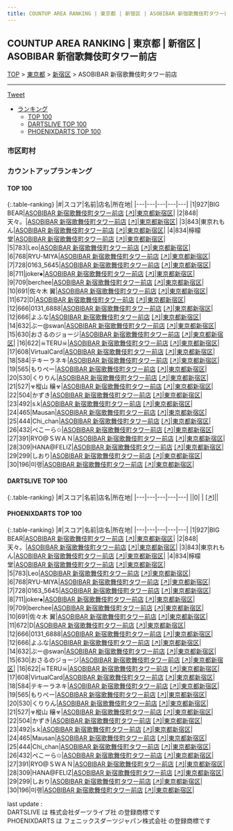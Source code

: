 ```yaml
---
title: COUNTUP AREA RANKING | 東京都 | 新宿区 | ASOBIBAR 新宿歌舞伎町タワー前店
---
```

## COUNTUP AREA RANKING | 東京都 | 新宿区 | ASOBIBAR 新宿歌舞伎町タワー前店

[TOP](/darts/rank/) > [東京都](/darts/rank/東京都/) > [新宿区](/darts/rank/東京都/新宿区/) > ASOBIBAR 新宿歌舞伎町タワー前店

___

<a href="https://twitter.com/share?ref_src=twsrc%5Etfw" data-text="COUNTUP AREA RANKING | 東京都新宿区ASOBIBAR 新宿歌舞伎町タワー前店" class="twitter-share-button" data-hashtags="DARTSLIVE,PHOENIXDARTS,darts,ダーツ" data-show-count="false">Tweet</a>

* [ランキング](#カウントアップランキング)
    * [TOP 100](#top-100)
    * [DARTSLIVE TOP 100](#dartslive-top-100)
    * [PHOENIXDARTS TOP 100](#phoenixdarts-top-100)

### 市区町村

<ul>

</ul>

### カウントアップランキング

#### TOP 100



{:.table-ranking}
|#|スコア|名前|店名|所在地|
|---|---|---|---|---|
|1|927|<span class="rank-name-pd">BIG BEAR</span>|<a href="/darts/rank/shops/90336.html">ASOBIBAR 新宿歌舞伎町タワー前店</a> <a href="https://vs.phoenixdarts.com/jp/shop/shopDetailInfo/s_90336?s_seq=90336">[↗]</a>|<a href="/darts/rank/東京都/新宿区">東京都新宿区</a>|
|2|848|<span class="rank-name-pd">天々。</span>|<a href="/darts/rank/shops/90336.html">ASOBIBAR 新宿歌舞伎町タワー前店</a> <a href="https://vs.phoenixdarts.com/jp/shop/shopDetailInfo/s_90336?s_seq=90336">[↗]</a>|<a href="/darts/rank/東京都/新宿区">東京都新宿区</a>|
|3|843|<span class="rank-name-pd">東京れもん</span>|<a href="/darts/rank/shops/90336.html">ASOBIBAR 新宿歌舞伎町タワー前店</a> <a href="https://vs.phoenixdarts.com/jp/shop/shopDetailInfo/s_90336?s_seq=90336">[↗]</a>|<a href="/darts/rank/東京都/新宿区">東京都新宿区</a>|
|4|834|<span class="rank-name-pd">檸檬堂</span>|<a href="/darts/rank/shops/90336.html">ASOBIBAR 新宿歌舞伎町タワー前店</a> <a href="https://vs.phoenixdarts.com/jp/shop/shopDetailInfo/s_90336?s_seq=90336">[↗]</a>|<a href="/darts/rank/東京都/新宿区">東京都新宿区</a>|
|5|783|<span class="rank-name-pd">Leo</span>|<a href="/darts/rank/shops/90336.html">ASOBIBAR 新宿歌舞伎町タワー前店</a> <a href="https://vs.phoenixdarts.com/jp/shop/shopDetailInfo/s_90336?s_seq=90336">[↗]</a>|<a href="/darts/rank/東京都/新宿区">東京都新宿区</a>|
|6|768|<span class="rank-name-pd">RYU-MIYA</span>|<a href="/darts/rank/shops/90336.html">ASOBIBAR 新宿歌舞伎町タワー前店</a> <a href="https://vs.phoenixdarts.com/jp/shop/shopDetailInfo/s_90336?s_seq=90336">[↗]</a>|<a href="/darts/rank/東京都/新宿区">東京都新宿区</a>|
|7|728|<span class="rank-name-pd">0163_5645</span>|<a href="/darts/rank/shops/90336.html">ASOBIBAR 新宿歌舞伎町タワー前店</a> <a href="https://vs.phoenixdarts.com/jp/shop/shopDetailInfo/s_90336?s_seq=90336">[↗]</a>|<a href="/darts/rank/東京都/新宿区">東京都新宿区</a>|
|8|711|<span class="rank-name-pd">joker♠️</span>|<a href="/darts/rank/shops/90336.html">ASOBIBAR 新宿歌舞伎町タワー前店</a> <a href="https://vs.phoenixdarts.com/jp/shop/shopDetailInfo/s_90336?s_seq=90336">[↗]</a>|<a href="/darts/rank/東京都/新宿区">東京都新宿区</a>|
|9|709|<span class="rank-name-pd">berchee</span>|<a href="/darts/rank/shops/90336.html">ASOBIBAR 新宿歌舞伎町タワー前店</a> <a href="https://vs.phoenixdarts.com/jp/shop/shopDetailInfo/s_90336?s_seq=90336">[↗]</a>|<a href="/darts/rank/東京都/新宿区">東京都新宿区</a>|
|10|691|<span class="rank-name-pd">佐々木 翼</span>|<a href="/darts/rank/shops/90336.html">ASOBIBAR 新宿歌舞伎町タワー前店</a> <a href="https://vs.phoenixdarts.com/jp/shop/shopDetailInfo/s_90336?s_seq=90336">[↗]</a>|<a href="/darts/rank/東京都/新宿区">東京都新宿区</a>|
|11|672|<span class="rank-name-pd">D</span>|<a href="/darts/rank/shops/90336.html">ASOBIBAR 新宿歌舞伎町タワー前店</a> <a href="https://vs.phoenixdarts.com/jp/shop/shopDetailInfo/s_90336?s_seq=90336">[↗]</a>|<a href="/darts/rank/東京都/新宿区">東京都新宿区</a>|
|12|666|<span class="rank-name-pd">0131_6888</span>|<a href="/darts/rank/shops/90336.html">ASOBIBAR 新宿歌舞伎町タワー前店</a> <a href="https://vs.phoenixdarts.com/jp/shop/shopDetailInfo/s_90336?s_seq=90336">[↗]</a>|<a href="/darts/rank/東京都/新宿区">東京都新宿区</a>|
|12|666|<span class="rank-name-pd">よふな</span>|<a href="/darts/rank/shops/90336.html">ASOBIBAR 新宿歌舞伎町タワー前店</a> <a href="https://vs.phoenixdarts.com/jp/shop/shopDetailInfo/s_90336?s_seq=90336">[↗]</a>|<a href="/darts/rank/東京都/新宿区">東京都新宿区</a>|
|14|632|<span class="rank-name-pd">ぶー@swan</span>|<a href="/darts/rank/shops/90336.html">ASOBIBAR 新宿歌舞伎町タワー前店</a> <a href="https://vs.phoenixdarts.com/jp/shop/shopDetailInfo/s_90336?s_seq=90336">[↗]</a>|<a href="/darts/rank/東京都/新宿区">東京都新宿区</a>|
|15|630|<span class="rank-name-pd">おさるのジョージ</span>|<a href="/darts/rank/shops/90336.html">ASOBIBAR 新宿歌舞伎町タワー前店</a> <a href="https://vs.phoenixdarts.com/jp/shop/shopDetailInfo/s_90336?s_seq=90336">[↗]</a>|<a href="/darts/rank/東京都/新宿区">東京都新宿区</a>|
|16|622|<span class="rank-name-pd">☠TERU☠</span>|<a href="/darts/rank/shops/90336.html">ASOBIBAR 新宿歌舞伎町タワー前店</a> <a href="https://vs.phoenixdarts.com/jp/shop/shopDetailInfo/s_90336?s_seq=90336">[↗]</a>|<a href="/darts/rank/東京都/新宿区">東京都新宿区</a>|
|17|608|<span class="rank-name-pd">VirtualCard</span>|<a href="/darts/rank/shops/90336.html">ASOBIBAR 新宿歌舞伎町タワー前店</a> <a href="https://vs.phoenixdarts.com/jp/shop/shopDetailInfo/s_90336?s_seq=90336">[↗]</a>|<a href="/darts/rank/東京都/新宿区">東京都新宿区</a>|
|18|584|<span class="rank-name-pd">テキーラネキ</span>|<a href="/darts/rank/shops/90336.html">ASOBIBAR 新宿歌舞伎町タワー前店</a> <a href="https://vs.phoenixdarts.com/jp/shop/shopDetailInfo/s_90336?s_seq=90336">[↗]</a>|<a href="/darts/rank/東京都/新宿区">東京都新宿区</a>|
|19|565|<span class="rank-name-pd">もりぺー</span>|<a href="/darts/rank/shops/90336.html">ASOBIBAR 新宿歌舞伎町タワー前店</a> <a href="https://vs.phoenixdarts.com/jp/shop/shopDetailInfo/s_90336?s_seq=90336">[↗]</a>|<a href="/darts/rank/東京都/新宿区">東京都新宿区</a>|
|20|530|<span class="rank-name-pd">くりりん</span>|<a href="/darts/rank/shops/90336.html">ASOBIBAR 新宿歌舞伎町タワー前店</a> <a href="https://vs.phoenixdarts.com/jp/shop/shopDetailInfo/s_90336?s_seq=90336">[↗]</a>|<a href="/darts/rank/東京都/新宿区">東京都新宿区</a>|
|21|527|<span class="rank-name-pd">☣樅山 穣☣</span>|<a href="/darts/rank/shops/90336.html">ASOBIBAR 新宿歌舞伎町タワー前店</a> <a href="https://vs.phoenixdarts.com/jp/shop/shopDetailInfo/s_90336?s_seq=90336">[↗]</a>|<a href="/darts/rank/東京都/新宿区">東京都新宿区</a>|
|22|504|<span class="rank-name-pd">かずき</span>|<a href="/darts/rank/shops/90336.html">ASOBIBAR 新宿歌舞伎町タワー前店</a> <a href="https://vs.phoenixdarts.com/jp/shop/shopDetailInfo/s_90336?s_seq=90336">[↗]</a>|<a href="/darts/rank/東京都/新宿区">東京都新宿区</a>|
|23|492|<span class="rank-name-pd">s.k</span>|<a href="/darts/rank/shops/90336.html">ASOBIBAR 新宿歌舞伎町タワー前店</a> <a href="https://vs.phoenixdarts.com/jp/shop/shopDetailInfo/s_90336?s_seq=90336">[↗]</a>|<a href="/darts/rank/東京都/新宿区">東京都新宿区</a>|
|24|465|<span class="rank-name-pd">Mausan</span>|<a href="/darts/rank/shops/90336.html">ASOBIBAR 新宿歌舞伎町タワー前店</a> <a href="https://vs.phoenixdarts.com/jp/shop/shopDetailInfo/s_90336?s_seq=90336">[↗]</a>|<a href="/darts/rank/東京都/新宿区">東京都新宿区</a>|
|25|444|<span class="rank-name-pd">Chi_chan</span>|<a href="/darts/rank/shops/90336.html">ASOBIBAR 新宿歌舞伎町タワー前店</a> <a href="https://vs.phoenixdarts.com/jp/shop/shopDetailInfo/s_90336?s_seq=90336">[↗]</a>|<a href="/darts/rank/東京都/新宿区">東京都新宿区</a>|
|26|432|<span class="rank-name-pd">ぺこーら✩</span>|<a href="/darts/rank/shops/90336.html">ASOBIBAR 新宿歌舞伎町タワー前店</a> <a href="https://vs.phoenixdarts.com/jp/shop/shopDetailInfo/s_90336?s_seq=90336">[↗]</a>|<a href="/darts/rank/東京都/新宿区">東京都新宿区</a>|
|27|391|<span class="rank-name-pd">RYO@ＳＷＡＮ</span>|<a href="/darts/rank/shops/90336.html">ASOBIBAR 新宿歌舞伎町タワー前店</a> <a href="https://vs.phoenixdarts.com/jp/shop/shopDetailInfo/s_90336?s_seq=90336">[↗]</a>|<a href="/darts/rank/東京都/新宿区">東京都新宿区</a>|
|28|309|<span class="rank-name-pd">HANA@FELIZ</span>|<a href="/darts/rank/shops/90336.html">ASOBIBAR 新宿歌舞伎町タワー前店</a> <a href="https://vs.phoenixdarts.com/jp/shop/shopDetailInfo/s_90336?s_seq=90336">[↗]</a>|<a href="/darts/rank/東京都/新宿区">東京都新宿区</a>|
|29|299|<span class="rank-name-pd">しおり</span>|<a href="/darts/rank/shops/90336.html">ASOBIBAR 新宿歌舞伎町タワー前店</a> <a href="https://vs.phoenixdarts.com/jp/shop/shopDetailInfo/s_90336?s_seq=90336">[↗]</a>|<a href="/darts/rank/東京都/新宿区">東京都新宿区</a>|
|30|196|<span class="rank-name-pd">미랭</span>|<a href="/darts/rank/shops/90336.html">ASOBIBAR 新宿歌舞伎町タワー前店</a> <a href="https://vs.phoenixdarts.com/jp/shop/shopDetailInfo/s_90336?s_seq=90336">[↗]</a>|<a href="/darts/rank/東京都/新宿区">東京都新宿区</a>|


#### DARTSLIVE TOP 100



{:.table-ranking}
|#|スコア|名前|店名|所在地|
|---|---|---|---|---|
||0|<span class="rank-name-dl"> </span>|<a href="/darts/rank/shops/.html"></a> <a href="">[↗]</a>|<a href="/darts/rank//"></a>|


#### PHOENIXDARTS TOP 100



{:.table-ranking}
|#|スコア|名前|店名|所在地|
|---|---|---|---|---|
|1|927|<span class="rank-name-pd">BIG BEAR</span>|<a href="/darts/rank/shops/90336.html">ASOBIBAR 新宿歌舞伎町タワー前店</a> <a href="https://vs.phoenixdarts.com/jp/shop/shopDetailInfo/s_90336?s_seq=90336">[↗]</a>|<a href="/darts/rank/東京都/新宿区">東京都新宿区</a>|
|2|848|<span class="rank-name-pd">天々。</span>|<a href="/darts/rank/shops/90336.html">ASOBIBAR 新宿歌舞伎町タワー前店</a> <a href="https://vs.phoenixdarts.com/jp/shop/shopDetailInfo/s_90336?s_seq=90336">[↗]</a>|<a href="/darts/rank/東京都/新宿区">東京都新宿区</a>|
|3|843|<span class="rank-name-pd">東京れもん</span>|<a href="/darts/rank/shops/90336.html">ASOBIBAR 新宿歌舞伎町タワー前店</a> <a href="https://vs.phoenixdarts.com/jp/shop/shopDetailInfo/s_90336?s_seq=90336">[↗]</a>|<a href="/darts/rank/東京都/新宿区">東京都新宿区</a>|
|4|834|<span class="rank-name-pd">檸檬堂</span>|<a href="/darts/rank/shops/90336.html">ASOBIBAR 新宿歌舞伎町タワー前店</a> <a href="https://vs.phoenixdarts.com/jp/shop/shopDetailInfo/s_90336?s_seq=90336">[↗]</a>|<a href="/darts/rank/東京都/新宿区">東京都新宿区</a>|
|5|783|<span class="rank-name-pd">Leo</span>|<a href="/darts/rank/shops/90336.html">ASOBIBAR 新宿歌舞伎町タワー前店</a> <a href="https://vs.phoenixdarts.com/jp/shop/shopDetailInfo/s_90336?s_seq=90336">[↗]</a>|<a href="/darts/rank/東京都/新宿区">東京都新宿区</a>|
|6|768|<span class="rank-name-pd">RYU-MIYA</span>|<a href="/darts/rank/shops/90336.html">ASOBIBAR 新宿歌舞伎町タワー前店</a> <a href="https://vs.phoenixdarts.com/jp/shop/shopDetailInfo/s_90336?s_seq=90336">[↗]</a>|<a href="/darts/rank/東京都/新宿区">東京都新宿区</a>|
|7|728|<span class="rank-name-pd">0163_5645</span>|<a href="/darts/rank/shops/90336.html">ASOBIBAR 新宿歌舞伎町タワー前店</a> <a href="https://vs.phoenixdarts.com/jp/shop/shopDetailInfo/s_90336?s_seq=90336">[↗]</a>|<a href="/darts/rank/東京都/新宿区">東京都新宿区</a>|
|8|711|<span class="rank-name-pd">joker♠️</span>|<a href="/darts/rank/shops/90336.html">ASOBIBAR 新宿歌舞伎町タワー前店</a> <a href="https://vs.phoenixdarts.com/jp/shop/shopDetailInfo/s_90336?s_seq=90336">[↗]</a>|<a href="/darts/rank/東京都/新宿区">東京都新宿区</a>|
|9|709|<span class="rank-name-pd">berchee</span>|<a href="/darts/rank/shops/90336.html">ASOBIBAR 新宿歌舞伎町タワー前店</a> <a href="https://vs.phoenixdarts.com/jp/shop/shopDetailInfo/s_90336?s_seq=90336">[↗]</a>|<a href="/darts/rank/東京都/新宿区">東京都新宿区</a>|
|10|691|<span class="rank-name-pd">佐々木 翼</span>|<a href="/darts/rank/shops/90336.html">ASOBIBAR 新宿歌舞伎町タワー前店</a> <a href="https://vs.phoenixdarts.com/jp/shop/shopDetailInfo/s_90336?s_seq=90336">[↗]</a>|<a href="/darts/rank/東京都/新宿区">東京都新宿区</a>|
|11|672|<span class="rank-name-pd">D</span>|<a href="/darts/rank/shops/90336.html">ASOBIBAR 新宿歌舞伎町タワー前店</a> <a href="https://vs.phoenixdarts.com/jp/shop/shopDetailInfo/s_90336?s_seq=90336">[↗]</a>|<a href="/darts/rank/東京都/新宿区">東京都新宿区</a>|
|12|666|<span class="rank-name-pd">0131_6888</span>|<a href="/darts/rank/shops/90336.html">ASOBIBAR 新宿歌舞伎町タワー前店</a> <a href="https://vs.phoenixdarts.com/jp/shop/shopDetailInfo/s_90336?s_seq=90336">[↗]</a>|<a href="/darts/rank/東京都/新宿区">東京都新宿区</a>|
|12|666|<span class="rank-name-pd">よふな</span>|<a href="/darts/rank/shops/90336.html">ASOBIBAR 新宿歌舞伎町タワー前店</a> <a href="https://vs.phoenixdarts.com/jp/shop/shopDetailInfo/s_90336?s_seq=90336">[↗]</a>|<a href="/darts/rank/東京都/新宿区">東京都新宿区</a>|
|14|632|<span class="rank-name-pd">ぶー@swan</span>|<a href="/darts/rank/shops/90336.html">ASOBIBAR 新宿歌舞伎町タワー前店</a> <a href="https://vs.phoenixdarts.com/jp/shop/shopDetailInfo/s_90336?s_seq=90336">[↗]</a>|<a href="/darts/rank/東京都/新宿区">東京都新宿区</a>|
|15|630|<span class="rank-name-pd">おさるのジョージ</span>|<a href="/darts/rank/shops/90336.html">ASOBIBAR 新宿歌舞伎町タワー前店</a> <a href="https://vs.phoenixdarts.com/jp/shop/shopDetailInfo/s_90336?s_seq=90336">[↗]</a>|<a href="/darts/rank/東京都/新宿区">東京都新宿区</a>|
|16|622|<span class="rank-name-pd">☠TERU☠</span>|<a href="/darts/rank/shops/90336.html">ASOBIBAR 新宿歌舞伎町タワー前店</a> <a href="https://vs.phoenixdarts.com/jp/shop/shopDetailInfo/s_90336?s_seq=90336">[↗]</a>|<a href="/darts/rank/東京都/新宿区">東京都新宿区</a>|
|17|608|<span class="rank-name-pd">VirtualCard</span>|<a href="/darts/rank/shops/90336.html">ASOBIBAR 新宿歌舞伎町タワー前店</a> <a href="https://vs.phoenixdarts.com/jp/shop/shopDetailInfo/s_90336?s_seq=90336">[↗]</a>|<a href="/darts/rank/東京都/新宿区">東京都新宿区</a>|
|18|584|<span class="rank-name-pd">テキーラネキ</span>|<a href="/darts/rank/shops/90336.html">ASOBIBAR 新宿歌舞伎町タワー前店</a> <a href="https://vs.phoenixdarts.com/jp/shop/shopDetailInfo/s_90336?s_seq=90336">[↗]</a>|<a href="/darts/rank/東京都/新宿区">東京都新宿区</a>|
|19|565|<span class="rank-name-pd">もりぺー</span>|<a href="/darts/rank/shops/90336.html">ASOBIBAR 新宿歌舞伎町タワー前店</a> <a href="https://vs.phoenixdarts.com/jp/shop/shopDetailInfo/s_90336?s_seq=90336">[↗]</a>|<a href="/darts/rank/東京都/新宿区">東京都新宿区</a>|
|20|530|<span class="rank-name-pd">くりりん</span>|<a href="/darts/rank/shops/90336.html">ASOBIBAR 新宿歌舞伎町タワー前店</a> <a href="https://vs.phoenixdarts.com/jp/shop/shopDetailInfo/s_90336?s_seq=90336">[↗]</a>|<a href="/darts/rank/東京都/新宿区">東京都新宿区</a>|
|21|527|<span class="rank-name-pd">☣樅山 穣☣</span>|<a href="/darts/rank/shops/90336.html">ASOBIBAR 新宿歌舞伎町タワー前店</a> <a href="https://vs.phoenixdarts.com/jp/shop/shopDetailInfo/s_90336?s_seq=90336">[↗]</a>|<a href="/darts/rank/東京都/新宿区">東京都新宿区</a>|
|22|504|<span class="rank-name-pd">かずき</span>|<a href="/darts/rank/shops/90336.html">ASOBIBAR 新宿歌舞伎町タワー前店</a> <a href="https://vs.phoenixdarts.com/jp/shop/shopDetailInfo/s_90336?s_seq=90336">[↗]</a>|<a href="/darts/rank/東京都/新宿区">東京都新宿区</a>|
|23|492|<span class="rank-name-pd">s.k</span>|<a href="/darts/rank/shops/90336.html">ASOBIBAR 新宿歌舞伎町タワー前店</a> <a href="https://vs.phoenixdarts.com/jp/shop/shopDetailInfo/s_90336?s_seq=90336">[↗]</a>|<a href="/darts/rank/東京都/新宿区">東京都新宿区</a>|
|24|465|<span class="rank-name-pd">Mausan</span>|<a href="/darts/rank/shops/90336.html">ASOBIBAR 新宿歌舞伎町タワー前店</a> <a href="https://vs.phoenixdarts.com/jp/shop/shopDetailInfo/s_90336?s_seq=90336">[↗]</a>|<a href="/darts/rank/東京都/新宿区">東京都新宿区</a>|
|25|444|<span class="rank-name-pd">Chi_chan</span>|<a href="/darts/rank/shops/90336.html">ASOBIBAR 新宿歌舞伎町タワー前店</a> <a href="https://vs.phoenixdarts.com/jp/shop/shopDetailInfo/s_90336?s_seq=90336">[↗]</a>|<a href="/darts/rank/東京都/新宿区">東京都新宿区</a>|
|26|432|<span class="rank-name-pd">ぺこーら✩</span>|<a href="/darts/rank/shops/90336.html">ASOBIBAR 新宿歌舞伎町タワー前店</a> <a href="https://vs.phoenixdarts.com/jp/shop/shopDetailInfo/s_90336?s_seq=90336">[↗]</a>|<a href="/darts/rank/東京都/新宿区">東京都新宿区</a>|
|27|391|<span class="rank-name-pd">RYO@ＳＷＡＮ</span>|<a href="/darts/rank/shops/90336.html">ASOBIBAR 新宿歌舞伎町タワー前店</a> <a href="https://vs.phoenixdarts.com/jp/shop/shopDetailInfo/s_90336?s_seq=90336">[↗]</a>|<a href="/darts/rank/東京都/新宿区">東京都新宿区</a>|
|28|309|<span class="rank-name-pd">HANA@FELIZ</span>|<a href="/darts/rank/shops/90336.html">ASOBIBAR 新宿歌舞伎町タワー前店</a> <a href="https://vs.phoenixdarts.com/jp/shop/shopDetailInfo/s_90336?s_seq=90336">[↗]</a>|<a href="/darts/rank/東京都/新宿区">東京都新宿区</a>|
|29|299|<span class="rank-name-pd">しおり</span>|<a href="/darts/rank/shops/90336.html">ASOBIBAR 新宿歌舞伎町タワー前店</a> <a href="https://vs.phoenixdarts.com/jp/shop/shopDetailInfo/s_90336?s_seq=90336">[↗]</a>|<a href="/darts/rank/東京都/新宿区">東京都新宿区</a>|
|30|196|<span class="rank-name-pd">미랭</span>|<a href="/darts/rank/shops/90336.html">ASOBIBAR 新宿歌舞伎町タワー前店</a> <a href="https://vs.phoenixdarts.com/jp/shop/shopDetailInfo/s_90336?s_seq=90336">[↗]</a>|<a href="/darts/rank/東京都/新宿区">東京都新宿区</a>|


<div class="footer border-top border-gray-light mt-5 pt-3 text-right text-gray">
    last update : <span style="font-weight: italic" id="foot_last_modified"></span><br />
    DARTSLIVE は 株式会社ダーツライブ社 の登録商標です<br />
    PHOENIXDARTS は フェニックスダーツジャパン株式会社 の登録商標です<br />
</div>

<script src="https://cdnjs.cloudflare.com/ajax/libs/jquery.tablesorter/2.31.3/js/jquery.tablesorter.min.js" integrity="sha512-qzgd5cYSZcosqpzpn7zF2ZId8f/8CHmFKZ8j7mU4OUXTNRd5g+ZHBPsgKEwoqxCtdQvExE5LprwwPAgoicguNg==" crossorigin="anonymous" referrerpolicy="no-referrer"></script>
<link rel="stylesheet" href="https://cdnjs.cloudflare.com/ajax/libs/jquery.tablesorter/2.31.3/css/theme.default.min.css" integrity="sha512-wghhOJkjQX0Lh3NSWvNKeZ0ZpNn+SPVXX1Qyc9OCaogADktxrBiBdKGDoqVUOyhStvMBmJQ8ZdMHiR3wuEq8+w==" crossorigin="anonymous" referrerpolicy="no-referrer" />
<script>
$(function() {
    $(".table-ranking").tablesorter({sortList:[[0, 0]]});
    $("#foot_last_modified").text(formatDate(new Date(document.lastModified), 'yyyy-MM-dd HH:mm:ss'));
});
</script>

<script async src="https://platform.twitter.com/widgets.js" charset="utf-8"></script>